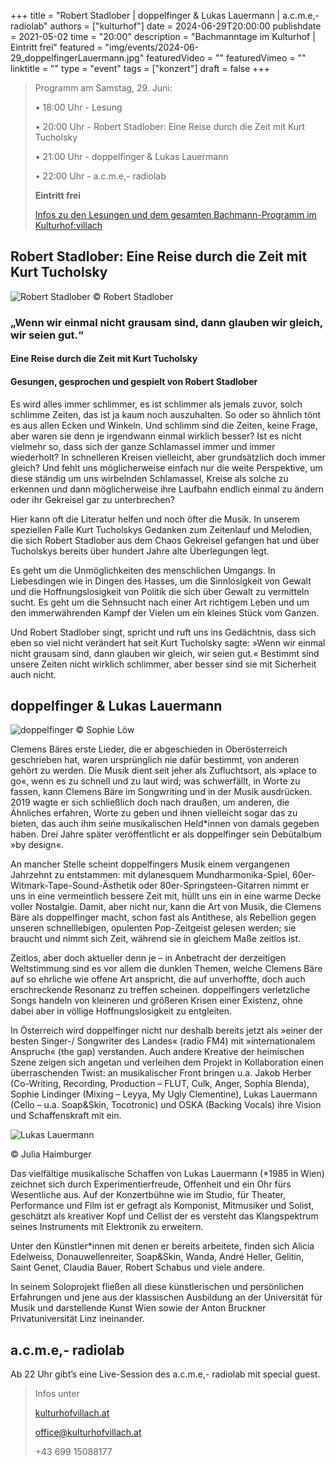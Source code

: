 +++
title = "Robert Stadlober | doppelfinger & Lukas Lauermann | a.c.m.e,- radiolab"
authors = ["kulturhof"]
date = 2024-06-29T20:00:00
publishdate = 2021-05-02
time = "20:00"
description = "Bachmanntage im Kulturhof | Eintritt frei"
featured = "img/events/2024-06-29_doppelfingerLauermann.jpg"
featuredVideo = ""
featuredVimeo = ""
linktitle = ""
type = "event"
tags = ["konzert"]
draft = false
+++

>Programm am Samstag, 29. Juni:
>
>•	18:00 Uhr - Lesung
>
>•	20:00 Uhr - Robert Stadlober: Eine Reise durch die Zeit mit Kurt Tucholsky
>
>•	21:00 Uhr - doppelfinger & Lukas Lauermann
>
>•	22:00 Uhr - a.c.m.e,- radiolab
>
>**Eintritt frei**
>
>[Infos zu den Lesungen und dem gesamten Bachmann-Programm im Kulturhof:villach](https://kulturhofvillach.at/events/2024/2024-06-27_bachmann/)



## Robert Stadlober: Eine Reise durch die Zeit mit Kurt Tucholsky ##

![Robert Stadlober](/img/events/2024-06-29_TucholskyStadlober_c_Stadlober.jpeg)
© Robert Stadlober

### „Wenn wir einmal nicht grausam sind, dann glauben wir gleich, wir seien gut.“
#### Eine Reise durch die Zeit mit Kurt Tucholsky
#### Gesungen, gesprochen und gespielt von Robert Stadlober

Es wird alles immer schlimmer, es ist schlimmer als jemals zuvor, solch schlimme Zeiten, das ist ja kaum noch auszuhalten. So oder so ähnlich tönt es aus allen Ecken und Winkeln. Und schlimm sind die Zeiten, keine Frage, aber waren sie denn je irgendwann einmal wirklich besser? Ist es nicht vielmehr so, dass sich der ganze Schlamassel immer und immer wiederholt? In schnelleren Kreisen vielleicht, aber grundsätzlich doch immer gleich? Und fehlt uns möglicherweise einfach nur die weite Perspektive, um diese ständig um uns wirbelnden Schlamassel, Kreise als solche zu erkennen und dann möglicherweise ihre Laufbahn endlich einmal zu ändern oder ihr Gekreisel gar zu unterbrechen?

Hier kann oft die Literatur helfen und noch öfter die Musik. In unserem speziellen Falle Kurt Tucholskys Gedanken zum Zeitenlauf und Melodien, die sich Robert Stadlober aus dem Chaos Gekreisel gefangen hat und über Tucholskys bereits über hundert Jahre alte Überlegungen legt.

Es geht um die Unmöglichkeiten des menschlichen Umgangs. In Liebesdingen wie in Dingen des Hasses, um die Sinnlosigkeit von Gewalt und die Hoffnungslosigkeit von Politik die sich über Gewalt zu vermitteln sucht. Es geht um die Sehnsucht nach einer Art richtigem Leben und um den immerwährenden Kampf der Vielen um ein kleines Stück vom Ganzen.

Und Robert Stadlober singt, spricht und ruft uns ins Gedächtnis, dass sich eben so viel nicht verändert hat seit Kurt Tucholsky sagte: »Wenn wir einmal nicht grausam sind, dann glauben wir gleich, wir seien gut.« Bestimmt sind unsere Zeiten nicht wirklich schlimmer, aber besser sind sie mit Sicherheit auch nicht.


## doppelfinger & Lukas Lauermann ##

![doppelfinger](/img/events/2024-06-29_doppelfinger_c_SophieLoew.jpg)
© Sophie Löw

Clemens Bäres erste Lieder, die er abgeschieden in Oberösterreich geschrieben hat, waren ursprünglich nie dafür bestimmt, von anderen gehört zu werden. Die Musik dient seit jeher als Zufluchtsort, als »place to go«, wenn es zu schnell und zu laut wird; was schwerfällt, in Worte zu fassen, kann Clemens Bäre im Songwriting und in der Musik ausdrücken. 2019 wagte er sich schließlich doch nach draußen, um anderen, die Ähnliches erfahren, Worte zu geben und ihnen vielleicht sogar das zu bieten, das auch ihm seine musikalischen Held\*innen von damals gegeben haben. Drei Jahre später veröffentlicht er als doppelfinger sein Debütalbum »by design«. 

An mancher Stelle scheint doppelfingers Musik einem vergangenen Jahrzehnt zu entstammen: mit dylanesquem Mundharmonika-Spiel, 60er-Witmark-Tape-Sound-Ästhetik oder 80er-Springsteen-Gitarren nimmt er uns in eine vermeintlich bessere Zeit mit, hüllt uns ein in eine warme Decke voller Nostalgie. Damit, aber nicht nur, kann die Art von Musik, die Clemens Bäre als doppelfinger macht, schon fast als Antithese, als Rebellion gegen unseren schnelllebigen, opulenten Pop-Zeitgeist gelesen werden; sie braucht und nimmt sich Zeit, während sie in gleichem Maße zeitlos ist.

Zeitlos, aber doch aktueller denn je – in Anbetracht der derzeitigen Weltstimmung sind es vor allem die dunklen Themen, welche Clemens Bäre auf so ehrliche wie offene Art anspricht, die auf unverhoffte, doch auch erschreckende Resonanz zu treffen scheinen. doppelfingers verletzliche Songs handeln von kleineren und größeren Krisen einer Existenz, ohne dabei aber in völlige Hoffnungslosigkeit zu entgleiten.

In Österreich wird doppelfinger nicht nur deshalb bereits jetzt als »einer der besten Singer-/ Songwriter des Landes« (radio FM4) mit »internationalem Anspruch« (the gap) verstanden. Auch andere Kreative der heimischen Szene zeigen sich angetan und verleihen dem Projekt in Kollaboration einen überraschenden Twist: an musikalischer Front bringen u.a. Jakob Herber (Co-Writing, Recording, Production – FLUT, Culk, Anger, Sophia Blenda), Sophie Lindinger (Mixing – Leyya, My Ugly Clementine), Lukas Lauermann (Cello – u.a. Soap&Skin, Tocotronic) und OSKA (Backing Vocals) ihre Vision und Schaffenskraft mit ein.


![Lukas Lauermann](/img/events/2024-06-29_LukasLauermann_c_JuliaHaimburger.jpg)

© Julia Haimburger

Das vielfältige musikalische Schaffen von Lukas Lauermann (\*1985 in Wien) zeichnet sich durch Experimentierfreude, Offenheit und ein Ohr fürs Wesentliche aus. Auf der Konzertbühne wie im Studio, für Theater, Performance und Film ist er gefragt als Komponist, Mitmusiker und Solist, geschätzt als kreativer Kopf und Cellist der es versteht das Klangspektrum seines Instruments mit Elektronik zu erweitern.

Unter den Künstler\*innen mit denen er bereits arbeitete, finden sich Alicia Edelweiss, Donauwellenreiter, Soap&Skin, Wanda, André Heller, Gelitin, Saint Genet, Claudia Bauer, Robert Schabus und viele andere.

In seinem Soloprojekt fließen all diese künstlerischen und persönlichen Erfahrungen und jene aus der klassischen Ausbildung an der Universität für Musik und darstellende Kunst Wien sowie der Anton Bruckner Privatuniversität Linz ineinander.


## a.c.m.e,- radiolab ##
Ab 22 Uhr gibt’s eine Live-Session des a.c.m.e,- radiolab mit special guest.


>Infos unter
>
>[kulturhofvillach.at](https://www.kulturhofvillach.at/)
>
>office@kulturhofvillach.at
>
>+43 699 15088177

